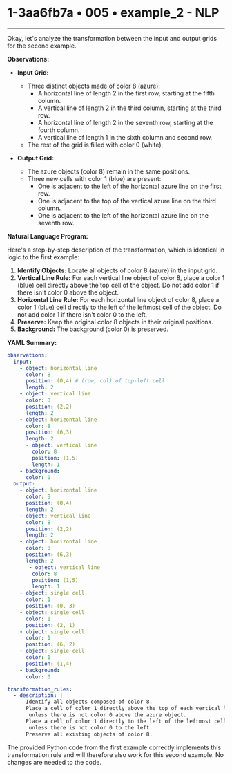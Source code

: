 # 1-3aa6fb7a • 005 • example_2 - NLP

---
Okay, let's analyze the transformation between the input and output grids for the second example.

**Observations:**

*   **Input Grid:**
    *   Three distinct objects made of color 8 (azure):
        *   A horizontal line of length 2 in the first row, starting at the fifth column.
        *   A vertical line of length 2 in the third column, starting at the third row.
        * A horizontal line of length 2 in the seventh row, starting at the fourth column.
        * A vertical line of length 1 in the sixth column and second row.
    *   The rest of the grid is filled with color 0 (white).

*   **Output Grid:**
    *   The azure objects (color 8) remain in the same positions.
    *   Three new cells with color 1 (blue) are present:
        *   One is adjacent to the left of the horizontal azure line on the first row.
        *   One is adjacent to the top of the vertical azure line on the third column.
        * One is adjacent to the left of the horizontal azure line on the seventh row.

**Natural Language Program:**

Here's a step-by-step description of the transformation, which is identical in logic to the first example:

1.  **Identify Objects:** Locate all objects of color 8 (azure) in the input grid.
2.  **Vertical Line Rule:** For each vertical line object of color 8, place a color 1 (blue) cell directly above the top cell of the object. Do not add color 1 if there isn't color 0 above the object.
3.  **Horizontal Line Rule:** For each horizontal line object of color 8, place a color 1 (blue) cell directly to the left of the leftmost cell of the object.  Do not add color 1 if there isn't color 0 to the left.
4.  **Preserve:** Keep the original color 8 objects in their original positions.
5. **Background:** The background (color 0) is preserved.

**YAML Summary:**

```yaml
observations:
  input:
    - object: horizontal line
      color: 8
      position: (0,4) # (row, col) of top-left cell
      length: 2
    - object: vertical line
      color: 8
      position: (2,2)
      length: 2
    - object: horizontal line
      color: 8
      position: (6,3)
      length: 2
      - object: vertical line
        color: 8
        position: (1,5)
        length: 1
    - background:
      color: 0
  output:
    - object: horizontal line
      color: 8
      position: (0,4)
      length: 2
    - object: vertical line
      color: 8
      position: (2,2)
      length: 2
    - object: horizontal line
      color: 8
      position: (6,3)
      length: 2
       - object: vertical line
        color: 8
        position: (1,5)
        length: 1
    - object: single cell
      color: 1
      position: (0, 3)
    - object: single cell
      color: 1
      position: (2, 1)
    - object: single cell
      color: 1
      position: (6, 2)
    - object: single cell
      color: 1
      position: (1,4)
    - background:
      color: 0

transformation_rules:
  - description: |
      Identify all objects composed of color 8.
      Place a cell of color 1 directly above the top of each vertical line object of color 8,
       unless there is not color 0 above the azure object.
      Place a cell of color 1 directly to the left of the leftmost cell of each horizontal line object of color 8,
       unless there is not color 0 to the left.
      Preserve all existing objects of color 8.
```

The provided Python code from the first example correctly implements this transformation rule and will therefore also work for this second example. No changes are needed to the code.

